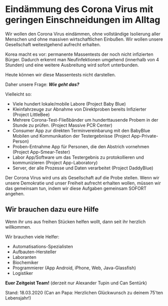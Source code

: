 # Eindämmung des Corona Virus mit geringen Einschneidungen im Alltag

Wir wollen den Corona Virus eindämmen, ohne vollständige Isolierung aller Menschen und ohne massiven wirtschaftlichen Einbußen. Wir wollen unsere Gesellschaft weitestgehend aufrecht erhalten.

Korea macht es vor: permanente Massentests der noch nicht infizierten Bürger. Dadurch erkennt man Neufinfektionen umgehend (innerhalb von 4 Stunden) und eine weitere Ausbreitung wird sofort unterbunden.

Heute können wir diese Massentests nicht darstellen. 

Daher unsere Frage: ___Wie geht das?___

Vielleicht so:

* Viele hundert lokale/mobile Labore (Project Baby Blue)
* Kleinfahrzeuge zur Abnahme von Direktproben bereits Infizierter (Project LittleBee)
* Mehrere Corona-Test-Fließbänder um hunderttausende Probem in der Stunde zu prüfen. (Project Massive PCR Center)
* Consumer App zur direkten Terminvereinbarung mit den BabyBlue Mobilen und Kommunikation der Testergebnisse (Project App-Private-Person)
* Proben-Entnahme App für Personen, die den Abstrich vornehmen (Project App-Smear-Tester)
* Labor App/Software um das Testergebnis zu protokollieren und kommunizieren (Project App-Laboratory)
* Server, der alle Prozesse und Daten verarbeitet (Project DaddyBlue)

Der Corona Virus wird uns als Gesellschaft auf die Probe stellen. Wenn wir unsere Demokratie und unser Freiheit aufrecht erhalten wollen, müssen wir das gemeinsam tun, indem wir diese Aufgaben gemeinsam SOFORT angehen.

## Wir brauchen dazu eure Hilfe

Wenn ihr uns aus freihen Stücken helfen wollt, dann seit ihr herzlich willkommen.

Wir brauchen viele Helfer:

* Automatisations-Spezialisten
* Aufbauten-Hersteller
* Laboranten
* Biochemiker
* Programmierer (App Android, iPhone, Web, Java-Glassfish)
* Logistiker

__Euer Zeitgeist Team!__ (derzeit nur Alexander Tupin und Can Sentürk)

Stand: 18.03.2020 
(Can an Papa: Herzlichen Glückwunsch zu deinem 75'ten Lebensjahr!)
